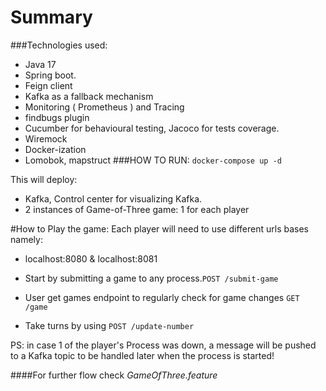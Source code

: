 # Summary
###Technologies used:
- Java 17
- Spring boot.
- Feign client
- Kafka as a fallback mechanism
- Monitoring ( Prometheus ) and Tracing
- findbugs plugin
- Cucumber for behavioural testing, Jacoco for tests coverage.
- Wiremock
- Docker-ization
- Lomobok, mapstruct
###HOW TO RUN:
`docker-compose up -d`

This will deploy:
- Kafka, Control center for visualizing Kafka.
- 2 instances of Game-of-Three game: 1 for each player

#How to Play the game:
Each player will need to use different urls bases namely:
- localhost:8080 & localhost:8081

- Start by submitting a game to any process.`POST /submit-game`
- User get games endpoint to regularly check for game changes `GET /game`
- Take turns by using `POST /update-number`


PS: in case 1 of the player's Process was down, a message will be pushed to a Kafka topic to be handled later when the process is started!

####For further flow check _GameOfThree.feature_
